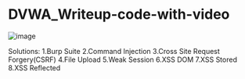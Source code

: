 # DVWA_Writeup-code-with-video
![image](https://user-images.githubusercontent.com/86682458/209192935-ed361e7c-99a8-443a-8794-30112c50c974.png)

Solutions:
1.Burp Suite
2.Command Injection
3.Cross Site Request Forgery(CSRF)
4.File Upload
5.Weak Session
6.XSS DOM
7.XSS Stored
8.XSS Reflected
